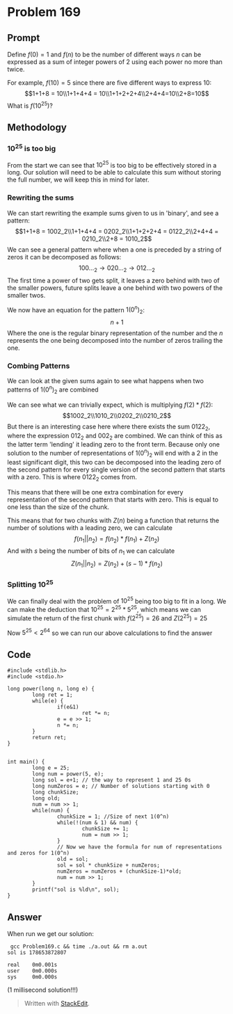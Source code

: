 ﻿# Problem 169
## Prompt 
Define $f(0) = 1$ and $f(n)$ to be the number of different ways $n$ can be expressed as a sum of integer powers of
$2$ using each power no more than twice.

For example, $f(10) = 5$ since there are five different ways to express $10$:
$$1+1+8 = 10\\1+1+4+4 = 10\\1+1+2+2+4\\2+4+4=10\\2+8=10$$
What is $f(10^{25})$?
## Methodology  
### $10^{25}$ is too big
From the start we can see that $10^{25}$ is too big to be effectively stored in a long. Our solution will need to be able to calculate this sum without storing the full number, we will keep this in mind for later.
### Rewriting the sums
We can start rewriting the example sums given to us in 'binary', and see a pattern:
$$1+1+8 = 1002_2\\1+1+4+4 = 0202_2\\1+1+2+2+4 = 0122_2\\2+4+4 = 0210_2\\2+8 = 1010_2$$
We can see a general pattern where when a one is preceded by a string of zeros it can be decomposed as follows:
$$100\dots_2 \rightarrow020\dots_2\rightarrow012\dots_2$$
The first time a power of two gets split, it leaves a zero behind with two of the smaller powers, future splits leave a one behind with two powers of the smaller twos. 

We now have an equation for the pattern $1(0^n)_2$: $$n+1$$
Where the one is the regular binary representation of the number and the $n$ represents the one being decomposed into the number of zeros trailing the one.
### Combing Patterns
We can look at the given sums again to see what happens when two patterns of $1(0^n)_2$ are combined

We can see what we can trivially expect, which is multiplying $f(2)*f(2)$: $$1002_2\\1010_2\\0202_2\\0210_2$$
But there is an interesting case here where there exists the sum $0122_2$, where the expression $012_2$ and $002_2$ are combined. We can think of this as the latter term 'lending' it leading zero to the front term. Because only one solution to the number of representations of $1(0^n)_2$ will end with a $2$ in the least significant digit, this two can be decomposed into the leading zero of the second pattern for every single version of the second pattern that starts with a zero. This is where $0122_2$ comes from.

This means that there will be one extra combination for every representation of the second pattern that starts with zero. This is equal to one less than the size of the chunk.

This means that for two chunks with $Z(n)$ being a function that returns the number of solutions with a leading zero, we can calculate $$f(n_1||n_2) = f(n_2)*f(n_1)+Z(n_2)$$
And with $s$ being the number of bits of $n_1$ we can calculate $$Z(n_1||n_2) = Z(n_2)+(s-1)*f(n_2)$$
### Splitting $10^{25}$
We can finally deal with the problem of $10^{25}$ being too big to fit in a long. We can make the deduction that $10^{25} = 2^{25}*5^{25}$, which means we can simulate the return of the first chunk with $f(2^{25}) = 26$ and $Z(2^{25})=25$

Now $5^{25} < 2^{64}$ so we can run our above calculations to find the answer 
## Code
	#include <stdlib.h>
	#include <stdio.h>

	long power(long n, long e) {
	        long ret = 1;
	        while(e) {
	                if(e&1)
	                        ret *= n;
	                e = e >> 1;
	                n *= n;
	        }
	        return ret;
	}


	int main() {
	        long e = 25;
	        long num = power(5, e);
	        long sol = e+1; // the way to represent 1 and 25 0s
	        long numZeros = e; // Number of solutions starting with 0
	        long chunkSize;
	        long old;
	        num = num >> 1;
	        while(num) {
	                chunkSize = 1; //Size of next 1(0^n)
	                while(!(num & 1) && num) {
	                        chunkSize += 1;
	                        num = num >> 1;
	                }
	                // Now we have the formula for num of representations and zeros for 1(0^n)
	                old = sol;
	                sol = sol * chunkSize + numZeros;
	                numZeros = numZeros + (chunkSize-1)*old;
	                num = num >> 1;
	        }
	        printf("sol is %ld\n", sol);
	}
## Answer
When run we get our solution:

     gcc Problem169.c && time ./a.out && rm a.out
	sol is 178653872807

	real    0m0.001s
	user    0m0.000s
	sys     0m0.000s
(1 millisecond solution!!!)
> Written with [StackEdit](https://stackedit.io/).
